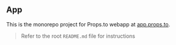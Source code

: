 ## App

This is the monorepo project for Props.to webapp at [app.props.to](https://app.props.to).

> Refer to the root `README.md` file for instructions
